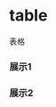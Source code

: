 # table

表格


### 展示1

<ClientOnly>
  <table-demo/>
</ClientOnly>

### 展示2

<ClientOnly>
  <table-demo1/>
</ClientOnly>

